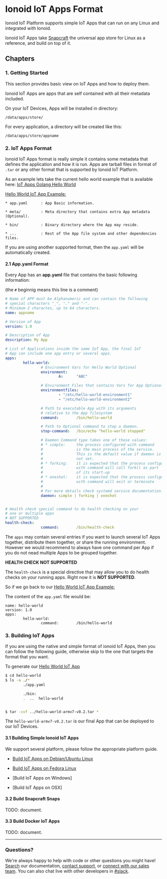 # Ionoid IoT Apps Format

Ionoid IoT Platform supports simple IoT Apps that can run on any Linux and
integrated with Ionoid.

Ionoid IoT Apps take [Snapcraft](https://docs.snapcraft.io/) the universal
app store for Linux as a reference, and build on top of it.


## Chapters

### 1. Getting Started

This section provides basic view on IoT Apps and how to deploy them.


Ionoid IoT Apps are apps that are self contained with all their metadata
included.

On your IoT Devices, Apps will be installed in directory:
```
/data/apps/store/
```

For every application, a directory will be created like this:
```
/data/apps/store/appname
```


### 2. IoT Apps Format

Ionoid IoT Apps format is really simple it contains some metadata that
defines the application and how it is run. Apps are tarball files in
format of `.tar` or any other format that is supported by Ionoid IoT
Platform.


As an example lets take the current hello world example that is
available here: [IoT Apps Golang Hello
World](https://storage.googleapis.com/public.opendevices.io/apps/arch/armv7/hello-world/hello-world-armv7-v0.2.tar)

[Hello World IoT App Example:](https://storage.googleapis.com/public.opendevices.io/apps/arch/armv7/hello-world/hello-world-armv7-v0.2.tar)

```
* app.yaml      : App Basic information.

* meta/         : Meta directory that contains extra App metadata (Optional).

* bin/          : Binary directory where the App may reside.

* ...           : Rest of the App file system and other dependencies files.
```

If you are using another supported format, then the `app.yaml` will be
automatically created.


#### 2.1 App.yaml Format

Every App has an **app.yaml** file that contains the basic following
information:

(the `#` beginnig means this line is a comment)


```yaml
# Name of APP must be Alphanumeric and can contain the following
# special characters "_", "." and "-".
# Minimum 2 charactes, up to 64 characters.
name: appname

# Version of App
version: 1.0

# Description of App
description: My App

# List of Applications inside the same IoT App, the final IoT
# App can include one app entry or several apps.
apps:
        hello-world:
                # Environment Vars for Hello World Optional
                environment:
                        A:      "ABC"

                # Environment Files that contains Vars for App Optional
                environmentfiles:
                        - "/etc/hello-world-environment1"
                        - "/etc/hello-world-environment2"

                # Path to executable App with its arguments
                # relative to the App filesystem
                command:        /bin/hello-world

                # Path to Optional command to stop a daemon.
                stop-command:   /bin/echo "hello-world stopped"

                # Daemon Command type takes one of these values:
                # * simple:     the process configured with command
                #               is the main process of the service.
                #               This is the default value if daemon is
                #               not set.
                # * forking:    it is expected that the process configured
                #               with command will call fork() as part
                #               of its start-up
                # * oneshot:    it is expected that the process configured
                #               with command will exit or terminate
                #
                # For more details check systemd service documentation.
                daemon: simple | forking | oneshot


# Health check special command to do health checking on your
# one or multiple apps
# NOT SUPPORTED
health-check:
                command:        /bin/health-check
```


The `apps` may contain several entries if you want to launch several IoT
Apps together, distribute them together, or share the running
environment. However we would recommend to always have one command per
App if you do not nead multiple Apps to be grouped together.


**HEALTH CHECK NOT SUPPORTED**

The `health-check` is a special directive that may allow you to do
health checks on your running apps. Right now it is **NOT SUPPORTED**.



So if we go back to our [Hello World IoT App Example:](https://storage.googleapis.com/public.opendevices.io/apps/arch/armv7/hello-world/hello-world-armv7-v0.2.tar)

The content of the `app.yaml` file would be:
```
name: hello-world
version: 1.0
apps:
        hello-world:
                command:        /bin/hello-world
```


### 3. Building IoT Apps

If you are using the native and simple format of ionoid IoT Apps, then
you can follow the following guide, otherwise skip to the one that
targets the format that you want.


To generate our [Hello World IoT App](https://storage.googleapis.com/public.opendevices.io/apps/arch/armv7/hello-world/hello-world-armv7-v0.2.tar)

```bash
$ cd hello-world
$ ls -a ./*
        ./app.yaml

        ./bin:
        .  ..  hello-world


$ tar -cvf ../hello-world-armv7-v0.2.tar *
```

The `hello-world-armv7-v0.2.tar` is our final App that can be deployed
to our IoT Devices.


#### 3.1 Building Simple Ionoid IoT Apps

We support several platform, please follow the appropriate platform
guide.


* [Build IoT Apps on Debian/Ubuntu Linux](../apps/build/build_on_debian_linux.md)

* [Build IoT Apps on Fedora Linux](../apps/build/build_on_fedora_linux.md)


* [Build IoT Apps on Windows]


* [Build IoT Apps on OSX]



#### 3.2 Build Snapcraft Snaps

TODO: document.


#### 3.3 Build Docker IoT Apps

TODO: document.



---


### Questions?
We're always happy to help with code or other questions you might have! [Search](https://docs.ionoid.io/#/) our documentation, [contact support](support@ionoid.io), or [connect with our sales team](support@opendevices.io). You can also chat live with other developers in  [#slack](https://ionoidcommunity.slack.com/messages).
